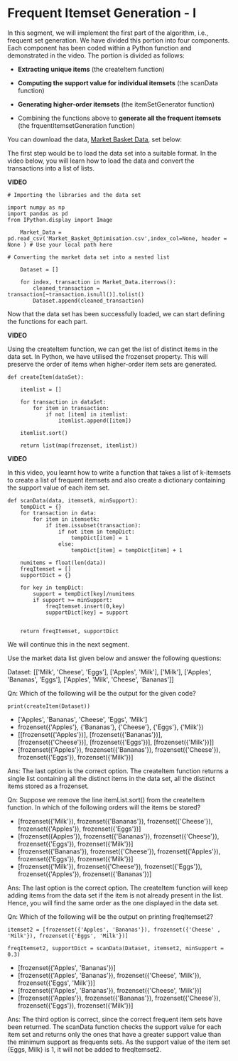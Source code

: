 ﻿# Frequent Itemset Generation - I

In this segment, we will implement the first part of the algorithm, i.e., frequent set generation. We have divided this portion into four components. Each component has been coded within a Python function and demonstrated in the video. The portion is divided as follows:

- **Extracting unique items**  (the createItem function)

- **Computing the support value for individual itemsets**  (the scanData function)

- **Generating higher-order itemsets**  (the itemSetGenerator function)

- Combining the functions above to  **generate all the frequent itemsets**  (the frquentItemsetGeneration function)

You can download the data, [Market Basket Data](), set below:

The first step would be to load the data set into a suitable format. In the video below, you will learn how to load the data and convert the transactions into a list of lists.

**VIDEO**

    # Importing the libraries and the data set
    
    import numpy as np 
    import pandas as pd
    from IPython.display import Image
    
        Market_Data = pd.read_csv('Market_Basket_Optimisation.csv',index_col=None, header = None ) # Use your local path here
    
    # Converting the market data set into a nested list
    
        Dataset = []
    
        for index, transaction in Market_Data.iterrows():
            cleaned_transaction = transaction[~transaction.isnull()].tolist()
            Dataset.append(cleaned_transaction)

Now that the data set has been successfully loaded, we can start defining the functions for each part.

**VIDEO**

Using the createItem function, we can get the list of distinct items in the data set. In Python, we have utilised the frozenset property. This will preserve the order of items when higher-order item sets are generated.

    def createItem(dataSet):
    
        itemlist = []
    
        for transaction in dataSet:
            for item in transaction:
                if not [item] in itemlist:
                    itemlist.append([item])
    
        itemlist.sort()
    
        return list(map(frozenset, itemlist))

**VIDEO**

In this video, you learnt how to write a function that takes a list of k-itemsets to create a list of frequent itemsets and also create a dictionary containing the support value of each item set.

    def scanData(data, itemsetk, minSupport):    
        tempDict = {}
        for transaction in data:
            for item in itemsetk:
                if item.issubset(transaction):
                    if not item in tempDict:
                        tempDict[item] = 1
                    else:
                        tempDict[item] = tempDict[item] + 1
    
        numitems = float(len(data))
        freqItemset = []
        supportDict = {}
    
        for key in tempDict:
            support = tempDict[key]/numitems
            if support >= minSupport:
                freqItemset.insert(0,key)
                supportDict[key] = support
    
    
        return freqItemset, supportDict

We will continue this in the next segment.

Use the market data list given below and answer the following questions:  

Dataset: [['Milk', 'Cheese', 'Eggs'], ['Apples', 'Milk'], ['Milk'], ['Apples', 'Bananas', 'Eggs'], ['Apples', 'Milk', 'Cheese', 'Bananas']]  

Qn: Which of the following will be the output for the given code?

    print(createItem(Dataset))

- ['Apples', 'Bananas', 'Cheese', 'Eggs', 'Milk']
- frozenset({'Apples'}, {'Bananas'}, {'Cheese'}, {'Eggs'}, {'Milk'})
- [[frozenset({'Apples'})], [frozenset({'Bananas'})], [frozenset({'Cheese'})], [frozenset({'Eggs'})], [frozenset({'Milk'})]]
- [frozenset({'Apples'}), frozenset({'Bananas'}), frozenset({'Cheese'}), frozenset({'Eggs'}), frozenset({'Milk'})]

Ans: The last option is the correct option. The createItem function returns a single list containing all the distinct items in the data set, all the distinct items stored as a frozenset.  

Qn: Suppose we remove the line itemList.sort() from the createItem function. In which of the following orders will the items be stored?

- [frozenset({'Milk'}), frozenset({'Bananas'}), frozenset({'Cheese'}), frozenset({'Apples'}), frozenset({'Eggs'})]
- [frozenset({Apples'}), frozenset({'Bananas'}), frozenset({'Cheese'}), frozenset({'Eggs'}), frozenset({'Milk'})]
- [frozenset({'Bananas'}), frozenset({'Cheese'}), frozenset({'Apples'}), frozenset({'Eggs'}), frozenset({'Milk'})]
- [frozenset({'Milk'}), frozenset({'Cheese'}), frozenset({'Eggs'}), frozenset({'Apples'}), frozenset({'Bananas'})]  

Ans: The last option is the correct option. The createItem function will keep adding items from the data set if the item is not already present in the list. Hence, you will find the same order as the one displayed in the data set.  

Qn: Which of the following will be the output on printing freqItemset2?

    itemset2 = [frozenset({'Apples', 'Bananas'}), frozenset({'Cheese' , 'Milk'}), frozenset({'Eggs', 'Milk'})]
    
    freqItemset2, supportDict = scanData(Dataset, itemset2, minSupport = 0.3)

- [frozenset({'Apples', 'Bananas'})]
- [frozenset({'Apples', 'Bananas'}), frozenset({'Cheese', 'Milk'}), frozenset({'Eggs', 'Milk'})]
- [frozenset({'Apples', 'Bananas'}), frozenset({'Cheese', 'Milk'})]
- [frozenset({'Apples'}), frozenset({'Bananas'}), frozenset({'Cheese'}), frozenset({'Eggs'}), frozenset({'Milk'})]  

Ans: The third option is correct, since the correct frequent item sets have been returned. The scanData function checks the support value for each item set and returns only the ones that have a greater support value than the minimum support as frequents sets. As the support value of the item set {Eggs, Milk} is 1, it will not be added to freqItemset2.

